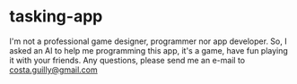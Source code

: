 # tasking-app
I'm not a professional game designer, programmer nor app developer. So, I asked an AI to help me programming this app, it's a game, have fun playing it with your friends. Any questions, please send me an e-mail to costa.guilly@gmail.com